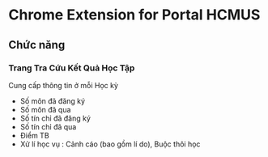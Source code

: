 # Chrome Extension for Portal HCMUS

## Chức năng

### Trang Tra Cứu Kết Quả Học Tập

Cung cấp thông tin ở mỗi Học kỳ
  - Số môn đã đăng ký
  - Số môn đã qua
  - Số tín chỉ đã đăng ký
  - Số tín chỉ đã qua
  - Điểm TB
  - Xử lí học vụ : Cảnh cáo (bao gồm lí do), Buộc thôi học
